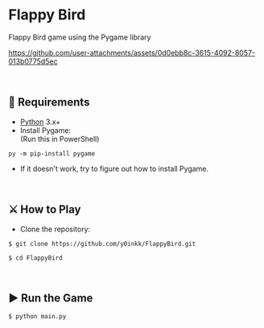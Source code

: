 # Flappy Bird
Flappy Bird game using the Pygame library  

https://github.com/user-attachments/assets/0d0ebb8c-3615-4092-8057-013b0775d5ec




<br/>

## 🔧 Requirements
- [Python](https://www.python.org/) 3.x+
- Install Pygame:  
(Run this in PowerShell)
```
py -m pip-install pygame
```

- If it doesn't work, try to figure out how to install Pygame.  
<br/>

## ⚔ How to Play

- Clone the repository:  
```
$ git clone https://github.com/y0inkk/FlappyBird.git
```
```
$ cd FlappyBird
```


<br/>

## ▶ Run the Game
```
$ python main.py
``` 
